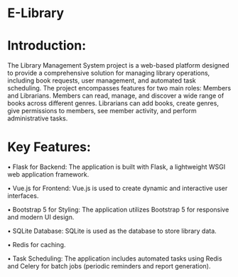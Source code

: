 # E-Library
# Introduction:
The Library Management System project is a web-based platform designed to provide a comprehensive solution for managing library operations, including book requests, user management, and automated task scheduling. The project encompasses features for two main roles: Members and Librarians. Members can read, manage, and discover a wide range of books across different genres. Librarians can add books, create genres, give permissions to members, see member activity, and perform administrative tasks. 

# Key Features:
•	Flask for Backend: The application is built with Flask, a lightweight WSGI web application framework.

•	Vue.js for Frontend: Vue.js is used to create dynamic and interactive user interfaces.

•	Bootstrap 5 for Styling: The application utilizes Bootstrap 5 for responsive and modern UI design.

•	SQLite Database: SQLite is used as the database to store library data.

•	Redis for caching.

•	Task Scheduling: The application includes automated tasks using Redis and Celery for batch jobs (periodic reminders and report generation).

